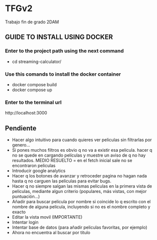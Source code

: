 # TFGv2
Trabajo fin de grado 2DAM

## GUIDE TO INSTALL USING DOCKER

### Enter to the project path using the next command
- cd streaming-calculator/

### Use this comands to install the docker container
- docker compose build
- docker compose up

### Enter to the terminal url
http://localhost:3000

## Pendiente
- Hacer algo intuitivo para cuando quieres ver peliculas sin filtrarlas por genero...
- Si pones muchos filtros es obvio q no va a existir esa pelicula. hacer q no se quede en cargando películas y muestre un aviso de q no hay resultados. MEDIO RESUELTO = en el fetch inicial sale no se encontraron peliculas
- Introducir google analytics
- Hacer q los botones de avanzar y retroceder pagina no hagan  nada hasta q no carguen las peliculas para evitar bugs.
- Hacer q no siempre salgan las mismas peliculas en la primera vista de peliculas, mediante algun criterio (populares, más vistas, con mejor puntuación...)
- Añadir para buscar pelicula por nombre si coincide lo q escrito con el nombre de alguna pelicula, incluyendo si no es el nombre completo y exacto
- Editar la vista movil (IMPORTANTE)
- Intentar login
- Intentar base de datos (para añadir peliculas favoritas, por ejemplo)
- Ahora no encuentra al buscar por titulo
